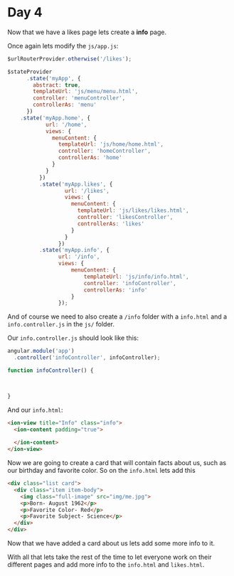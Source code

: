 # Day 4

Now that we have a likes page lets create a __info__ page.

Once again lets modify the `js/app.js`:
```javascript
$urlRouterProvider.otherwise('/likes');

$stateProvider
      .state('myApp', {
        abstract: true,
        templateUrl: 'js/menu/menu.html',
        controller: 'menuController',
        controllerAs: 'menu'
      })
    .state('myApp.home', {
            url: '/home',
            views: {
              menuContent: {
                templateUrl: 'js/home/home.html',
                controller: 'homeController',
                controllerAs: 'home'
              }
            }
          })
          .state('myApp.likes', {
                  url: '/likes',
                  views: {
                    menuContent: {
                      templateUrl: 'js/likes/likes.html',
                      controller: 'likesController',
                      controllerAs: 'likes'
                    }
                  }
                })
          .state('myApp.info', {
                url: '/info',
                views: {
                    menuContent: {
                        templateUrl: 'js/info/info.html',
                        controller: 'infoController',
                        controllerAs: 'info'
                    }
                });
```

And of course we need to also create a `/info` folder with a `info.html` and a `info.controller.js` in the `js/` folder.

Our `info.controller.js` should look like this:
```javascript
angular.module('app')
  .controller('infoController', infoController);

function infoController() {

  

}
```

And our `info.html`:
```html
<ion-view title="Info" class="info">
  <ion-content padding="true">
    
  </ion-content>
</ion-view>
```

Now we are going to create a card that will contain facts about us, such as our birthday and favorite color.
So on the `info.html` lets add this
```html
<div class="list card">
  <div class="item item-body">
    <img class="full-image" src="img/me.jpg">
    <p>Born- August 1962</p>
    <p>Favorite Color- Red</p>
    <p>Favorite Subject- Science</p>
  </div>
</div>
```

Now that we have added a card about us lets add some more info to it.

With all that lets take the rest of the time to let everyone work on their different pages and add more info to the `info.html` and `likes.html`.